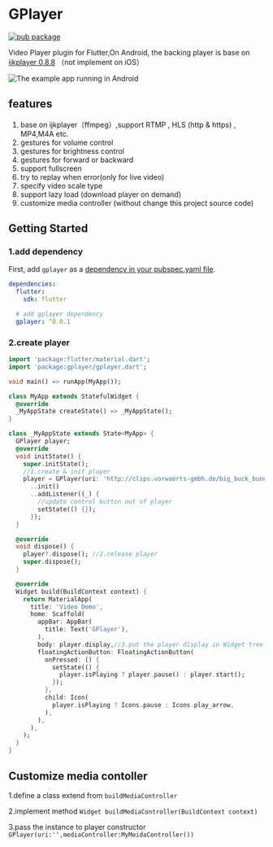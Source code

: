 # GPlayer

[![pub package](https://img.shields.io/pub/v/gplayer.svg)](https://pub.dartlang.org/packages/gplayer)

Video Player plugin for Flutter,On Android, the backing player is base on [ijkplayer 0.8.8](https://github.com/Bilibili/ijkplayer) （not implement on iOS）

![The example app running in Android](https://raw.githubusercontent.com/tcking/GPlayer/master/screencap/s1.gif)


## features
1. base on ijkplayer（ffmpeg）,support RTMP , HLS (http & https) , MP4,M4A etc.
2. gestures for volume control
3. gestures for brightness control
4. gestures for forward or backward
5. support fullscreen
6. try to replay when error(only for live video)
7. specify video scale type
8. support lazy load (download player on demand)
9. customize media controller (without change this project source code)



## Getting Started

### 1.add dependency
First, add `gplayer` as a [dependency in your pubspec.yaml file](https://flutter.io/using-packages/).

``` yaml
dependencies:
  flutter:
    sdk: flutter

  # add gplayer dependency
  gplayer: ^0.0.1
```

### 2.create player

``` dart
import 'package:flutter/material.dart';
import 'package:gplayer/gplayer.dart';

void main() => runApp(MyApp());

class MyApp extends StatefulWidget {
  @override
  _MyAppState createState() => _MyAppState();
}

class _MyAppState extends State<MyApp> {
  GPlayer player;
  @override
  void initState() {
    super.initState();
    //1.create & init player
    player = GPlayer(uri: 'http://clips.vorwaerts-gmbh.de/big_buck_bunny.mp4')
      ..init()
      ..addListener((_) {
        //update control button out of player
        setState(() {});
      });
  }

  @override
  void dispose() {
    player?.dispose(); //2.release player
    super.dispose();
  }

  @override
  Widget build(BuildContext context) {
    return MaterialApp(
      title: 'Video Demo',
      home: Scaffold(
        appBar: AppBar(
          title: Text('GPlayer'),
        ),
        body: player.display,//3.put the player display in Widget tree
        floatingActionButton: FloatingActionButton(
          onPressed: () {
            setState(() {
              player.isPlaying ? player.pause() : player.start();
            });
          },
          child: Icon(
            player.isPlaying ? Icons.pause : Icons.play_arrow,
          ),
        ),
      ),
    );
  }
}

```
## Customize media contoller

1.define a class extend from `buildMediaController`

2.implement method `Widget buildMediaController(BuildContext context)`

3.pass the instance to player constructor `GPlayer(uri:'',mediaController:MyMeidaController())`